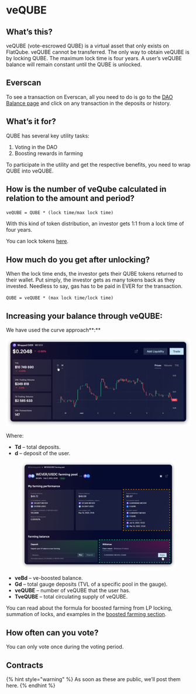 # veQUBE

## What’s this?

veQUBE (vote-escrowed QUBE) is a virtual asset that only exists on FlatQube. veQUBE cannot be transferred. The only way to obtain veQUBE is by locking QUBE. The maximum lock time is four years. A user’s veQUBE balance will remain constant until the QUBE is unlocked.

## Everscan

To see a transaction on Everscan, all you need to do is go to the [DAO Balance page](../interface/dao-balance.md) and click on any transaction in the deposits or history.

## What’s it for?

QUBE has several key utility tasks:

1. Voting in the DAO
2. Boosting rewards in farming

To participate in the utility and get the respective benefits, you need to wrap QUBE into veQUBE.

## How is the number of veQube calculated in relation to the amount and period?

`veQUBE = QUBE * (lock time/max lock time)`

With this kind of token distribution, an investor gets 1:1 from a lock time of four years.

You can lock tokens [here](https://app.flatqube.io/dao/balance).

## How much do you get after unlocking?

When the lock time ends, the investor gets their QUBE tokens returned to their wallet. Put simply, the investor gets as many tokens back as they invested. Needless to say, gas has to be paid in EVER for the transaction.

`QUBE = veQUBE * (max lock time/lock time)`

## **Increasing your balance through veQUBE:**

We have used the curve approach\*\*:\*\*

<img src="../../../.gitbook/assets/image (211).png" alt="" data-size="original">

Where:

* **Td** – total deposits.
* **d** – deposit of the user.

<figure><img src="../../../.gitbook/assets/image (228).png" alt=""><figcaption></figcaption></figure>

* **veBd** – ve-boosted balance.
* **Gd** – total gauge deposits (TVL of a specific pool in the gauge).
* **veQUBE** – number of veQUBE that the user has.
* **TveQUBE** – total circulating supply of veQUBE.

You can read about the formula for boosted farming from LP locking, summation of locks, and examples in the [boosted farming section](../../farming/concepts/boosted-farming.md).

## How often can you vote?

You can only vote once during the voting period.

## Contracts

{% hint style="warning" %}
As soon as these are public, we’ll post them here.
{% endhint %}
